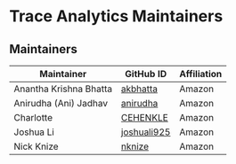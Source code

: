 # Trace Analytics Maintainers

## Maintainers
| Maintainer             | GitHub ID                                         | Affiliation |
|------------------------|---------------------------------------------------|-------------|
| Anantha Krishna Bhatta | [akbhatta](https://github.com/akbhatta)           | Amazon      |
| Anirudha (Ani) Jadhav  | [anirudha](https://github.com/anirudha)           | Amazon      |
| Charlotte              | [CEHENKLE](https://github.com/CEHENKLE)           | Amazon      |
| Joshua Li              | [joshuali925](https://github.com/joshuali925)     | Amazon      |
| Nick Knize             | [nknize](https://github.com/nknize)               | Amazon      |

